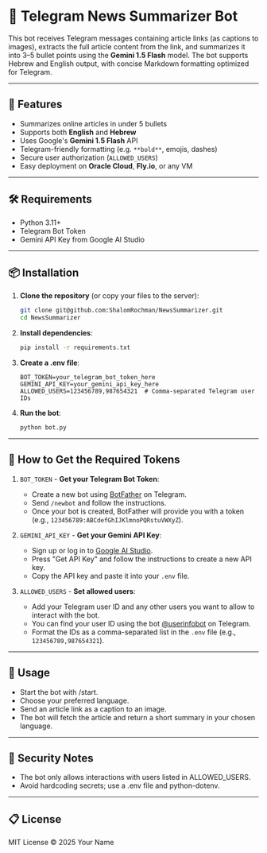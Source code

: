# 📰 Telegram News Summarizer Bot

This bot receives Telegram messages containing article links (as captions to images), extracts the full article content from the link, and summarizes it into 3–5 bullet points using the **Gemini 1.5 Flash** model. The bot supports Hebrew and English output, with concise Markdown formatting optimized for Telegram.

---

## 🚀 Features

- Summarizes online articles in under 5 bullets
- Supports both **English** and **Hebrew**
- Uses Google's **Gemini 1.5 Flash** API
- Telegram-friendly formatting (e.g. `**bold**`, emojis, dashes)
- Secure user authorization (`ALLOWED_USERS`)
- Easy deployment on **Oracle Cloud**, **Fly.io**, or any VM

---

## 🛠️ Requirements

- Python 3.11+
- Telegram Bot Token
- Gemini API Key from Google AI Studio

---

## 📦 Installation

1. **Clone the repository** (or copy your files to the server):

   ```bash
   git clone git@github.com:ShalomRochman/NewsSummarizer.git
   cd NewsSummarizer
    ```

2. **Install dependencies**:

    ```bash
    pip install -r requirements.txt
    ```

3. **Create a .env file**:

   ```env
   BOT_TOKEN=your_telegram_bot_token_here
   GEMINI_API_KEY=your_gemini_api_key_here
   ALLOWED_USERS=123456789,987654321  # Comma-separated Telegram user IDs
   ```
4. **Run the bot**:

    ```bash
    python bot.py
    ```

---
   
## 🔑 How to Get the Required Tokens

1. `BOT_TOKEN` - **Get your Telegram Bot Token**:
   - Create a new bot using [BotFather](https://t.me/botfather) on Telegram.
   - Send `/newbot` and follow the instructions.
   - Once your bot is created, BotFather will provide you with a token (e.g., `123456789:ABCdefGhIJKlmnoPQRstuVWXyZ`).


2. `GEMINI_API_KEY` - **Get your Gemini API Key**:
   - Sign up or log in to [Google AI Studio](https://ai.google.com/).
   - Press "Get API Key" and follow the instructions to create a new API key.
   - Copy the API key and paste it into your `.env` file.


3. `ALLOWED_USERS` - **Set allowed users**:
   - Add your Telegram user ID and any other users you want to allow to interact with the bot.
   - You can find your user ID using the bot [@userinfobot](https://t.me/userinfobot) on Telegram.
   - Format the IDs as a comma-separated list in the `.env` file (e.g., `123456789,987654321`).

---

## 📖 Usage
- Start the bot with /start.
- Choose your preferred language.
- Send an article link as a caption to an image.
- The bot will fetch the article and return a short summary in your chosen language.

---

## 🔐 Security Notes
- The bot only allows interactions with users listed in ALLOWED_USERS.
- Avoid hardcoding secrets; use a .env file and python-dotenv.

---

## 📋 License
MIT License © 2025 Your Name

